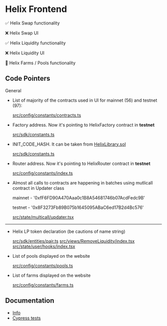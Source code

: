 # Helix Frontend

✅ Helix Swap functionality

❌ Helix Swap UI

✅ Helix Liquidity functionality

❌ Helix Liquidity UI

🔵 Helix Farms / Pools functionality

## Code Pointers

General

- List of majority of the contracts used in UI for mainnet (56) and testnet (97):

  [src/config/constants/contracts.ts](https://github.com/helixdefi/helix-frontend/blob/develop/src/config/constants/contracts.ts)

- Factory address. Now it's pointing to HelixFactory contract in **testnet**

  [src/sdk/constants.ts](https://github.com/helixdefi/helix-frontend/blob/develop/src/sdk/constants.ts#L23)

- INIT_CODE_HASH. It can be taken from [HelixLibrary.sol](https://github.com/helixdefi/helix/blob/master/contracts/libraries/HelixLibrary.sol#L22)

  [src/sdk/constants.ts](https://github.com/helixdefi/helix-frontend/blob/develop/src/sdk/constants.ts#L25)

- Router address. Now it's pointing to HelixRouter contract in **testnet**

  [src/config/constants/index.ts](https://github.com/helixdefi/helix-frontend/blob/develop/src/config/constants/index.ts#L7)

- Almost all calls to contracts are happening in batches using mutlicall contract in Updater class

  mainnet - '0xfF6FD90A470Aaa0c1B8A54681746b07AcdFedc9B'

  testnet - '0x8F3273Fb89B075b1645095ABaC6ed17B2d4Bc576'

  [src/state/multicall/updater.tsx](https://github.com/helixdefi/helix-frontend/blob/develop/src/state/multicall/updater.tsx#L49)

---

- Helix LP token declaration (be cautions of name string)

  [src/sdk/entities/pair.ts](https://github.com/helixdefi/helix-frontend/blob/develop/src/sdk/entities/pair.ts#L55)
  [src/views/RemoveLiquidity/index.tsx](https://github.com/helixdefi/helix-frontend/blob/develop/src/views/RemoveLiquidity/index.tsx#L116)
  [src/state/user/hooks/index.tsx](https://github.com/helixdefi/helix-frontend/blob/develop/src/state/user/hooks/index.tsx#L398)

- List of pools displayed on the website

  [src/config/constants/pools.ts](https://github.com/helixdefi/helix-frontend/blob/develop/src/config/constants/pools.ts)

- List of farms displayed on the website

  [src/config/constants/farms.ts](https://github.com/helixdefi/helix-frontend/blob/develop/src/config/constants/farms.ts)

## Documentation

- [Info](doc/Info.md)
- [Cypress tests](doc/Cypress.md)
